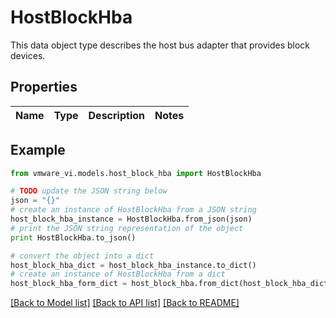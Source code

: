 # HostBlockHba

This data object type describes the host bus adapter that provides block devices. 

## Properties
Name | Type | Description | Notes
------------ | ------------- | ------------- | -------------

## Example

```python
from vmware_vi.models.host_block_hba import HostBlockHba

# TODO update the JSON string below
json = "{}"
# create an instance of HostBlockHba from a JSON string
host_block_hba_instance = HostBlockHba.from_json(json)
# print the JSON string representation of the object
print HostBlockHba.to_json()

# convert the object into a dict
host_block_hba_dict = host_block_hba_instance.to_dict()
# create an instance of HostBlockHba from a dict
host_block_hba_form_dict = host_block_hba.from_dict(host_block_hba_dict)
```
[[Back to Model list]](../README.md#documentation-for-models) [[Back to API list]](../README.md#documentation-for-api-endpoints) [[Back to README]](../README.md)


